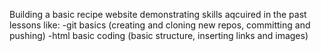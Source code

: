 Building a basic recipe website demonstrating skills aqcuired in the past lessons like:
-git basics (creating and cloning new repos, committing and pushing)
-html basic coding (basic structure, inserting links and images)
